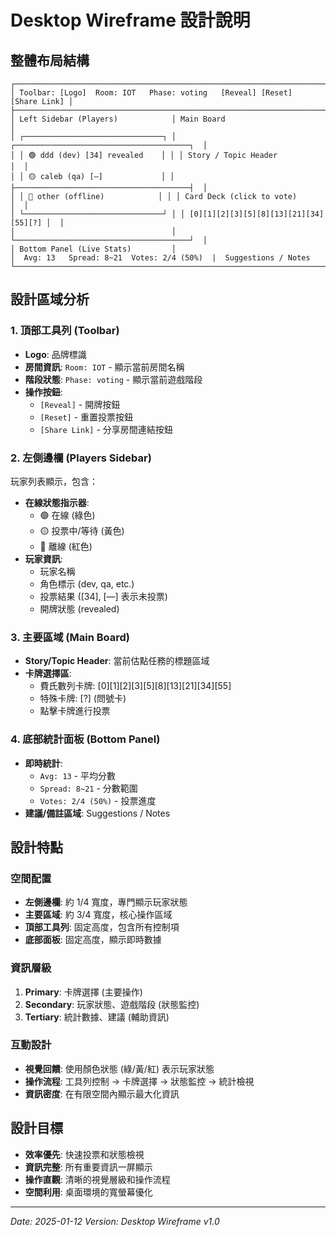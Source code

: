 # Desktop Wireframe 設計說明

## 整體布局結構

```
┌───────────────────────────────────────────────────────────────────────────────┐
│ Toolbar: [Logo]  Room: IOT   Phase: voting   [Reveal] [Reset]  [Share Link] │
├───────────────────────────────────────────────────────────────────────────────┤
│ Left Sidebar (Players)            │ Main Board                                 │
│ ┌───────────────────────────────┐ │ ┌───────────────────────────────────────┐  │
│ │ 🟢 ddd (dev) [34] revealed    │ │ │ Story / Topic Header                 │  │
│ │ 🟡 caleb (qa) [—]             │ │ ├───────────────────────────────────────┤  │
│ │ 🔴 other (offline)            │ │ │ Card Deck (click to vote)            │  │
│ └───────────────────────────────┘ │ │ [0][1][2][3][5][8][13][21][34][55][?] │  │
│                                   │ └───────────────────────────────────────┘  │
│ Bottom Panel (Live Stats)         │                                              
│  Avg: 13   Spread: 8~21  Votes: 2/4 (50%)  |  Suggestions / Notes              
└───────────────────────────────────────────────────────────────────────────────┘
```

## 設計區域分析

### 1. 頂部工具列 (Toolbar)
- **Logo**: 品牌標識
- **房間資訊**: `Room: IOT` - 顯示當前房間名稱
- **階段狀態**: `Phase: voting` - 顯示當前遊戲階段
- **操作按鈕**: 
  - `[Reveal]` - 開牌按鈕
  - `[Reset]` - 重置投票按鈕
  - `[Share Link]` - 分享房間連結按鈕

### 2. 左側邊欄 (Players Sidebar)
玩家列表顯示，包含：
- **在線狀態指示器**:
  - 🟢 在線 (綠色)
  - 🟡 投票中/等待 (黃色) 
  - 🔴 離線 (紅色)
- **玩家資訊**:
  - 玩家名稱
  - 角色標示 (dev, qa, etc.)
  - 投票結果 ([34], [—] 表示未投票)
  - 開牌狀態 (revealed)

### 3. 主要區域 (Main Board)
- **Story/Topic Header**: 當前估點任務的標題區域
- **卡牌選擇區**: 
  - 費氏數列卡牌: [0][1][2][3][5][8][13][21][34][55]
  - 特殊卡牌: [?] (問號卡)
  - 點擊卡牌進行投票

### 4. 底部統計面板 (Bottom Panel)
- **即時統計**:
  - `Avg: 13` - 平均分數
  - `Spread: 8~21` - 分數範圍
  - `Votes: 2/4 (50%)` - 投票進度
- **建議/備註區域**: Suggestions / Notes

## 設計特點

### 空間配置
- **左側邊欄**: 約 1/4 寬度，專門顯示玩家狀態
- **主要區域**: 約 3/4 寬度，核心操作區域
- **頂部工具列**: 固定高度，包含所有控制項
- **底部面板**: 固定高度，顯示即時數據

### 資訊層級
1. **Primary**: 卡牌選擇 (主要操作)
2. **Secondary**: 玩家狀態、遊戲階段 (狀態監控)
3. **Tertiary**: 統計數據、建議 (輔助資訊)

### 互動設計
- **視覺回饋**: 使用顏色狀態 (綠/黃/紅) 表示玩家狀態
- **操作流程**: 工具列控制 → 卡牌選擇 → 狀態監控 → 統計檢視
- **資訊密度**: 在有限空間內顯示最大化資訊

## 設計目標
- **效率優先**: 快速投票和狀態檢視
- **資訊完整**: 所有重要資訊一屏顯示
- **操作直觀**: 清晰的視覺層級和操作流程
- **空間利用**: 桌面環境的寬螢幕優化

---
*Date: 2025-01-12*
*Version: Desktop Wireframe v1.0*